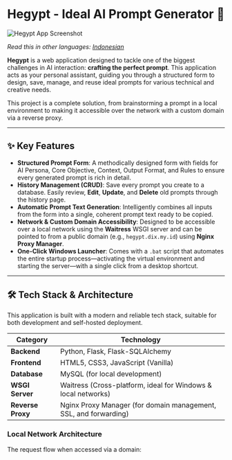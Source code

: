 # Hegypt - Ideal AI Prompt Generator 🚀

![Hegypt App Screenshot](https://i.ibb.co/6P6XyL6/hegypt-ss.png)

*Read this in other languages: [Indonesian](#-versi-bahasa-indonesia)*

**Hegypt** is a web application designed to tackle one of the biggest challenges in AI interaction: **crafting the perfect prompt**. This application acts as your personal assistant, guiding you through a structured form to design, save, manage, and reuse ideal prompts for various technical and creative needs.

This project is a complete solution, from brainstorming a prompt in a local environment to making it accessible over the network with a custom domain via a reverse proxy.

---

## ✨ Key Features

-   **Structured Prompt Form**: A methodically designed form with fields for AI Persona, Core Objective, Context, Output Format, and Rules to ensure every generated prompt is rich in detail.
-   **History Management (CRUD)**: Save every prompt you create to a database. Easily review, **Edit**, **Update**, and **Delete** old prompts through the history page.
-   **Automatic Prompt Text Generation**: Intelligently combines all inputs from the form into a single, coherent prompt text ready to be copied.
-   **Network & Custom Domain Accessibility**: Designed to be accessible over a local network using the **Waitress** WSGI server and can be pointed to from a public domain (e.g., `hegypt.dix.my.id`) using **Nginx Proxy Manager**.
-   **One-Click Windows Launcher**: Comes with a `.bat` script that automates the entire startup process—activating the virtual environment and starting the server—with a single click from a desktop shortcut.

---

## 🛠️ Tech Stack & Architecture

This application is built with a modern and reliable tech stack, suitable for both development and self-hosted deployment.

| Category          | Technology                                                                              |
| ----------------- | --------------------------------------------------------------------------------------- |
| **Backend** | Python, Flask, Flask-SQLAlchemy                                                         |
| **Frontend** | HTML5, CSS3, JavaScript (Vanilla)                                                       |
| **Database** | MySQL (for local development)                                                           |
| **WSGI Server** | Waitress (Cross-platform, ideal for Windows & local networks)                           |
| **Reverse Proxy** | Nginx Proxy Manager (for domain management, SSL, and forwarding)                        |

### Local Network Architecture
The request flow when accessed via a domain:
